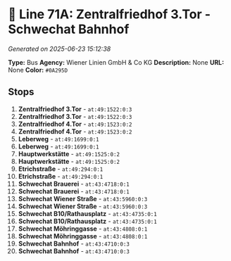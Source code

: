 # 🚌 Line 71A: Zentralfriedhof 3.Tor - Schwechat Bahnhof

*Generated on 2025-06-23 15:12:38*

**Type:** Bus
**Agency:** Wiener Linien GmbH & Co KG
**Description:** None
**URL:** None
**Color:** `#0A295D`

## Stops

1. **Zentralfriedhof 3.Tor** - `at:49:1522:0:3`
2. **Zentralfriedhof 3.Tor** - `at:49:1522:0:3`
3. **Zentralfriedhof 4.Tor** - `at:49:1523:0:2`
4. **Zentralfriedhof 4.Tor** - `at:49:1523:0:2`
5. **Leberweg** - `at:49:1699:0:1`
6. **Leberweg** - `at:49:1699:0:1`
7. **Hauptwerkstätte** - `at:49:1525:0:2`
8. **Hauptwerkstätte** - `at:49:1525:0:2`
9. **Etrichstraße** - `at:49:294:0:1`
10. **Etrichstraße** - `at:49:294:0:1`
11. **Schwechat Brauerei** - `at:43:4718:0:1`
12. **Schwechat Brauerei** - `at:43:4718:0:1`
13. **Schwechat Wiener Straße** - `at:43:5960:0:3`
14. **Schwechat Wiener Straße** - `at:43:5960:0:3`
15. **Schwechat B10/Rathausplatz** - `at:43:4735:0:1`
16. **Schwechat B10/Rathausplatz** - `at:43:4735:0:1`
17. **Schwechat Möhringgasse** - `at:43:4808:0:1`
18. **Schwechat Möhringgasse** - `at:43:4808:0:1`
19. **Schwechat Bahnhof** - `at:43:4710:0:3`
20. **Schwechat Bahnhof** - `at:43:4710:0:3`